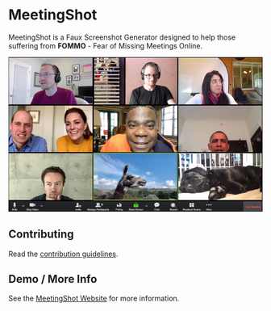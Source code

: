 # MeetingShot

MeetingShot is a Faux Screenshot Generator designed to help those suffering from **FOMMO** - Fear of Missing Meetings Online.

![Screenshot of MeetingShot website](https://github.com/thedanfernandez/meetingshot/raw/master/src/static/images/meetingshot.jpg)

## Contributing

Read the [contribution guidelines](CONTRIBUTING.md).

## Demo / More Info

See the [MeetingShot Website](https://meetingshot.com) for more information.
